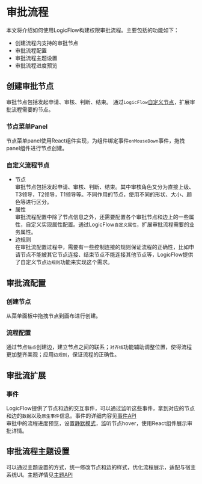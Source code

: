# 审批流程
本文将介绍如何使用LogicFlow构建权限审批流程。主要包括的功能如下：
- 创建流程内支持的审批节点
- 审批流程配置
- 审批流程主题设置
- 审批流程进度预览

## 创建审批节点
审批节点包括发起申请、审核、判断、结束。
通过`LogicFlow`[自定义节点](/guide/advance/customNode.html)，扩展审批流程需要的节点。
### 节点菜单Panel
节点菜单panel使用React组件实现，为组件绑定事件`onMouseDown`事件，拖拽panel组件进行节点创建。

### 自定义流程节点
- 节点  
  审批节点包括发起申请、审核、判断、结束。其中审核角色又分为直接上级、T3领导，T2领导，T1领导等。不同作用的节点，使用不同的形状、大小、颜色等进行区分。
- 属性  
  审批流程配置中除了节点信息之外，还需要配置各个审批节点和边上的一些属性，自定义实现属性配置。通过LogicFlow`自定义属性`，扩展审批流程需要的业务属性。
- 边规则  
  在审批流配置过程中，需要有一些控制连接的规则保证流程的正确性，比如申请节点不能被其它节点连接、结束节点不能连接其他节点等，LogicFlow提供了自定义节点`边规则`功能来实现这个需求。  
<example href="/examples/#/usage/approve" :height="450"></example>

## 审批流配置
### 创建节点
从菜单面板中拖拽节点到画布进行创建。
### 流程配置
通过节点`锚点`创建边，建立节点之间的联系；`对齐线`功能辅助调整位置，使得流程更加整齐美观；应用`边规则`，保证流程的正确性。

## 审批流扩展
### 事件
LogicFlow提供了节点和边的交互事件，可以通过监听这些事件，拿到对应的节点和边的`数据`以及`原生事件`信息。事件的详细内容见[事件API](/guide/advance/event.html)  
审批中的流程进度预览，设置[静默模式](/guide/basic/silent-mode.html)，监听节点hover，使用React组件展示审批详情。
<example :height="350" href="/examples/#/usage/approve/preview"></example>


## 审批流程主题设置
可以通过主题设置的方式，统一修改节点和边的样式，优化流程展示，适配与宿主系统UI。主题详情见[主题API](/guide/basic/theme.html)

